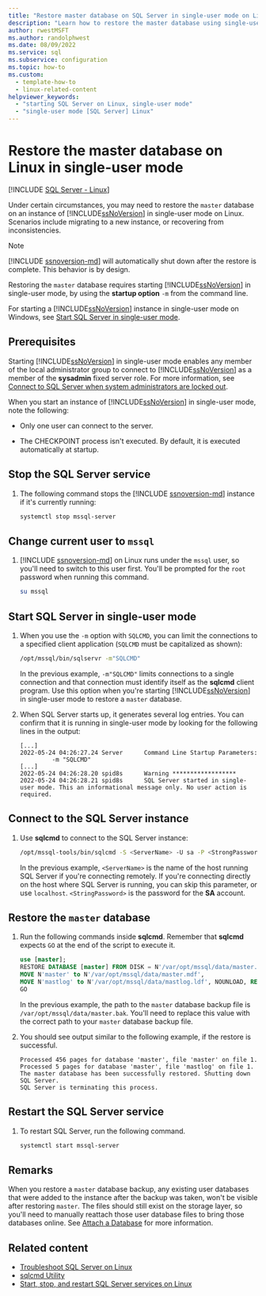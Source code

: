 ```yaml
---
title: "Restore master database on SQL Server in single-user mode on Linux"
description: "Learn how to restore the master database using single-user mode in SQL Server on Linux."
author: rwestMSFT
ms.author: randolphwest
ms.date: 08/09/2022
ms.service: sql
ms.subservice: configuration
ms.topic: how-to
ms.custom:
  - template-how-to
  - linux-related-content
helpviewer_keywords:
  - "starting SQL Server on Linux, single-user mode"
  - "single-user mode [SQL Server] Linux"
---
```

# Restore the master database on Linux in single-user mode

[!INCLUDE [SQL Server - Linux](../includes/applies-to-version/sql-linux.md)]

Under certain circumstances, you may need to restore the `master` database on an instance of [!INCLUDE[ssNoVersion](../includes/ssnoversion-md.md)] in single-user mode on Linux. Scenarios include migrating to a new instance, or recovering from inconsistencies.

> [!NOTE]  
> [!INCLUDE [ssnoversion-md](../includes/ssnoversion-md.md)] will automatically shut down after the restore is complete. This behavior is by design.

Restoring the `master` database requires starting [!INCLUDE[ssNoVersion](../includes/ssnoversion-md.md)] in single-user mode, by using the **startup option** `-m` from the command line.

For starting a [!INCLUDE[ssNoVersion](../includes/ssnoversion-md.md)] instance in single-user mode on Windows, see [Start SQL Server in single-user mode](../database-engine/configure-windows/start-sql-server-in-single-user-mode.md).

## Prerequisites

Starting [!INCLUDE[ssNoVersion](../includes/ssnoversion-md.md)] in single-user mode enables any member of the local administrator group to connect to [!INCLUDE[ssNoVersion](../includes/ssnoversion-md.md)] as a member of the **sysadmin** fixed server role. For more information, see [Connect to SQL Server when system administrators are locked out](../database-engine/configure-windows/connect-to-sql-server-when-system-administrators-are-locked-out.md).

When you start an instance of [!INCLUDE[ssNoVersion](../includes/ssnoversion-md.md)] in single-user mode, note the following:

- Only one user can connect to the server.

- The CHECKPOINT process isn't executed. By default, it is executed automatically at startup.

## Stop the SQL Server service

1. The following command stops the [!INCLUDE [ssnoversion-md](../includes/ssnoversion-md.md)] instance if it's currently running:

   ```bash
   systemctl stop mssql-server
   ```

## Change current user to `mssql`

1. [!INCLUDE [ssnoversion-md](../includes/ssnoversion-md.md)] on Linux runs under the `mssql` user, so you'll need to switch to this user first. You'll be prompted for the `root` password when running this command.

   ```bash
   su mssql
   ```

## Start SQL Server in single-user mode

1. When you use the `-m` option with `SQLCMD`, you can limit the connections to a specified client application (`SQLCMD` must be capitalized as shown):

   ```bash
   /opt/mssql/bin/sqlservr -m"SQLCMD"
   ```

   In the previous example, `-m"SQLCMD"` limits connections to a single connection and that connection must identify itself as the **sqlcmd** client program. Use this option when you're starting [!INCLUDE[ssNoVersion](../includes/ssnoversion-md.md)] in single-user mode to restore a `master` database.

1. When SQL Server starts up, it generates several log entries. You can confirm that it is running in single-user mode by looking for the following lines in the output:

   ```output
   [...]
   2022-05-24 04:26:27.24 Server      Command Line Startup Parameters: 
            -m "SQLCMD" 
   [...]
   2022-05-24 04:26:28.20 spid8s      Warning ******************
   2022-05-24 04:26:28.21 spid8s      SQL Server started in single-user mode. This an informational message only. No user action is required. 
   ```

## Connect to the SQL Server instance

1. Use **sqlcmd** to connect to the SQL Server instance:

   ```bash
   /opt/mssql-tools/bin/sqlcmd -S <ServerName> -U sa -P <StrongPassword> 
   ```

   In the previous example, `<ServerName>` is the name of the host running SQL Server if you're connecting remotely. If you're connecting directly on the host where SQL Server is running, you can skip this parameter, or use `localhost`. `<StringPassword>` is the password for the **SA** account.

## Restore the `master` database

1. Run the following commands inside **sqlcmd**. Remember that **sqlcmd** expects `GO` at the end of the script to execute it.

   ```sql
   use [master];
   RESTORE DATABASE [master] FROM DISK = N'/var/opt/mssql/data/master.bak' WITH FILE=1, 
   MOVE N'master' to N'/var/opt/mssql/data/master.mdf', 
   MOVE N'mastlog' to N'/var/opt/mssql/data/mastlog.ldf', NOUNLOAD, REPLACE, STATS=5;
   GO
   ```

   In the previous example, the path to the `master` database backup file is `/var/opt/mssql/data/master.bak`. You'll need to replace this value with the correct path to your `master` database backup file.

2. You should see output similar to the following example, if the restore is successful.

   ```output
   Processed 456 pages for database 'master', file 'master' on file 1.
   Processed 5 pages for database 'master', file 'mastlog' on file 1.
   The master database has been successfully restored. Shutting down SQL Server.
   SQL Server is terminating this process.
   ```

## Restart the SQL Server service

1. To restart SQL Server, run the following command.

   ```bash
   systemctl start mssql-server
   ```

## Remarks

When you restore a `master` database backup, any existing user databases that were added to the instance after the backup was taken, won't be visible after restoring `master`. The files should still exist on the storage layer, so you'll need to manually reattach those user database files to bring those databases online. See [Attach a Database](../relational-databases/databases/attach-a-database.md) for more information.

## Related content

- [Troubleshoot SQL Server on Linux](sql-server-linux-troubleshooting-guide.md)
- [sqlcmd Utility](../tools/sqlcmd/sqlcmd-utility.md)
- [Start, stop, and restart SQL Server services on Linux](sql-server-linux-start-stop-restart-sql-server-services.md)
